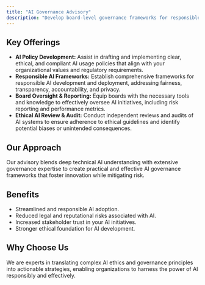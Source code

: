 ```yaml
---
title: "AI Governance Advisory"
description: "Develop board-level governance frameworks for responsible AI adoption and oversight."
---
```


## Key Offerings

*   **AI Policy Development:** Assist in drafting and implementing clear, ethical, and compliant AI usage policies that align with your organizational values and regulatory requirements.
*   **Responsible AI Frameworks:** Establish comprehensive frameworks for responsible AI development and deployment, addressing fairness, transparency, accountability, and privacy.
*   **Board Oversight & Reporting:** Equip boards with the necessary tools and knowledge to effectively oversee AI initiatives, including risk reporting and performance metrics.
*   **Ethical AI Review & Audit:** Conduct independent reviews and audits of AI systems to ensure adherence to ethical guidelines and identify potential biases or unintended consequences.

## Our Approach
Our advisory blends deep technical AI understanding with extensive governance expertise to create practical and effective AI governance frameworks that foster innovation while mitigating risk.

## Benefits
*   Streamlined and responsible AI adoption.
*   Reduced legal and reputational risks associated with AI.
*   Increased stakeholder trust in your AI initiatives.
*   Stronger ethical foundation for AI development.

## Why Choose Us
We are experts in translating complex AI ethics and governance principles into actionable strategies, enabling organizations to harness the power of AI responsibly and effectively.